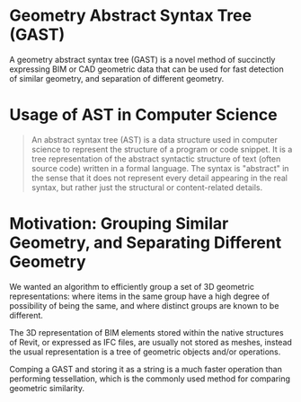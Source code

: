 # Geometry Abstract Syntax Tree (GAST)

A geometry abstract syntax tree (GAST) is a novel method of succinctly expressing BIM or CAD geometric data that can be used 
for fast detection of similar geometry, and separation of different geometry.  

# Usage of AST in Computer Science 

> An abstract syntax tree (AST) is a data structure used in computer science to represent the structure of a program or code snippet.
> It is a tree representation of the abstract syntactic structure of text (often source code) written in a formal language.
> The syntax is "abstract" in the sense that it does not represent every detail appearing in the real syntax, but rather just the structural or content-related details.

# Motivation: Grouping Similar Geometry, and Separating Different Geometry

We wanted an algorithm to efficiently group a set of 3D geometric representations: where items in the same group have a high degree of possibility of being the same, 
and where distinct groups are known to be different.   

The 3D representation of BIM elements stored within the native structures of Revit, or expressed as IFC files, are usually not stored as meshes, 
instead the usual representation is a tree of geometric objects and/or operations. 

Comping a GAST and storing it as a string is a much faster operation than performing tessellation, which is the commonly used method for comparing geometric similarity. 

